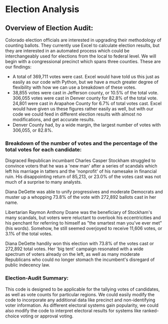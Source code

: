 # Election Analysis

## Overview of Election Audit: 

Colorado election officials are interested in upgrading their methodology of counting ballots. They currently use Excel to calculate election results, but they are interested in an automated process which could be interchangeably used for elections from the local to federal level. We will begin with a congressional precinct which spans three counties. These are our findings:

  - A total of 369,711 votes were cast. Excel would have told us this just as easily as our code with Python, but we have a much greater degree of flexibility with how we can use a breakdown of these votes.
  - 38,855 votes were cast in Jefferson county, or 10.5% of the total vote. 306,055 votes were cast in Denver county for 82.8% of the total vote. 24,801 were cast in Arapahoe County for 6.7% of total votes cast. Excel would have given us these figures rather easily as well, but with our code we could feed in different election results with almost no modifications, and get accurate results.
  - Denver County had, by a wide margin, the largest number of votes with 306,055, or 82.8%.
  
### Breakdown of the number of votes and the percentage of the total votes for each candidate:

Disgraced Republican incumbant Charles Casper Stockham struggled to convince voters that he was a 'new man' after a series of scandals which left his marriage in tatters and the 'nonprofit' of his namesake in financial ruin. His disappointing return of 85,213, or 23.0% of the votes cast was not much of a surprise to many analysts.

Diana DeGette was able to unify progressives and moderate Democrats and muster up a whopping 73.8% of the vote with 272,892 ballots cast in her name.

Libertarian Raymon Anthony Doane was the beneficiary of Stockham's many scandals, but voters were reluctant to overlook his eccentricities and his penchant for referring to himself as "the smartest man you've ever met" (his words). Somehow, he still seemed overjoyed to receive 11,606 votes, or 3.1% of the total votes.


Diana DeGette handily won this election with 73.8% of the votes cast or 272,892 total votes. Her 'big tent' campaign resonated with a wide spectrum of voters already on the left, as well as many moderate Republicans who could no longer stomach the incumbent's disregard of public indecency law.

### Election-Audit Summary:

This code is designed to be applicable for the tallying votes of candidates, as well as vote counts for particular regions. We could easily modify the code to incorporate any additional data like precinct and non-identifying voter information. As different electoral systems gain popularity, we could also modify the code to interpret electoral results for systems like ranked-choice voting or approval voting.




